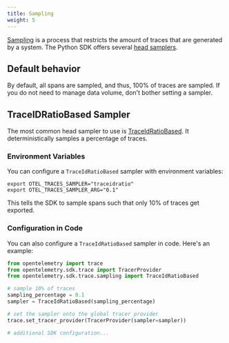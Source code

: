 ```yaml
---
title: Sampling
weight: 5
---
```


[Sampling](/docs/concepts/sampling/) is a process that restricts the amount of
traces that are generated by a system. The Python SDK offers several
[head samplers](/docs/concepts/sampling#head-sampling).

## Default behavior

By default, all spans are sampled, and thus, 100% of traces are sampled. If you
do not need to manage data volume, don't bother setting a sampler.

## TraceIDRatioBased Sampler

The most common head sampler to use is [TraceIdRatioBased][].
It deterministically samples a percentage of traces.

[TraceIdRatioBased]: https://opentelemetry-python.readthedocs.io/en/latest/sdk/trace.sampling.html#opentelemetry.sdk.trace.sampling.TraceIdRatioBased

### Environment Variables

You can configure a `TraceIdRatioBased` sampler with environment variables:

```shell
export OTEL_TRACES_SAMPLER="traceidratio"
export OTEL_TRACES_SAMPLER_ARG="0.1"
```

This tells the SDK to sample spans such that only 10% of traces get exported.

### Configuration in Code

You can also configure a `TraceIdRatioBased` sampler in code. Here's an example:

```python
from opentelemetry import trace
from opentelemetry.sdk.trace import TracerProvider
from opentelemetry.sdk.trace.sampling import TraceIdRatioBased

# sample 10% of traces
sampling_percentage = 0.1
sampler = TraceIdRatioBased(sampling_percentage)

# set the sampler onto the global tracer provider
trace.set_tracer_provider(TracerProvider(sampler=sampler))

# additional SDK configuration...
```

